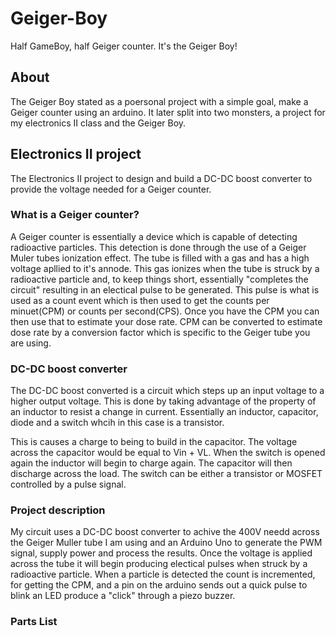 # Geiger-Boy
Half GameBoy, half Geiger counter. It's the Geiger Boy!

## About
The Geiger Boy stated as a poersonal project with a simple goal, make a Geiger counter using an arduino. It later split into two monsters, a project for my electronics II class and the Geiger Boy. 

## Electronics II project
The Electronics II project to design and build a DC-DC boost converter to provide the voltage needed for a Geiger counter. 

### What is a Geiger counter?
A Geiger counter is essentially a device which is capable of detecting radioactive particles. This detection is done through the use of a Geiger Muler tubes ionization effect. The tube is filled with a gas and has a high voltage apllied to it's annode. This gas ionizes when the tube is struck by a radioactive particle and, to keep things short, essentially "completes the circuit" resulting in an electical pulse to be generated. This pulse is what is used as a count event which is then used to get the counts per minuet(CPM) or counts per second(CPS). Once you have the CPM you can then use that to estimate your dose rate. CPM can be converted to estimate dose rate by a conversion factor which is specific to the Geiger tube you are using.

### DC-DC boost converter
[](https://upload.wikimedia.org/wikipedia/commons/thumb/3/39/Boost_conventions.svg/1052px-Boost_conventions.svg.png)
The DC-DC boost converted is a circuit which steps up an input voltage to a higher output voltage. This is done by taking advantage of the property of an inductor to resist a change in current. Essentially an inductor, capacitor, diode and a switch whcih in this case is a transistor. 

This is causes a charge to being to build in the capacitor. The voltage across the capacitor would be equal to Vin + VL. When the switch is opened again the inductor will begin to charge again. The capacitor will then discharge across the load. The switch can be either a transistor or MOSFET controlled by a pulse signal.

### Project description
My circuit uses a DC-DC boost converter to achive the 400V needd across the Geiger Muller tube I am using and an Arduino Uno to generate the PWM signal, supply power and process the results. Once the voltage is applied across the tube it will begin producing electical pulses when struck by a radioactive particle. When a particle is detected the count is incremented, for getting the CPM, and a pin on the arduino sends out a quick pulse to blink an LED produce a "click" through a piezo buzzer.

### Parts List
